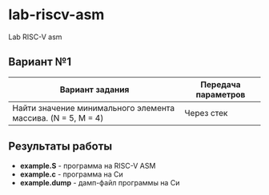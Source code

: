 # lab-riscv-asm

Lab RISC-V asm
## Вариант №1

Вариант задания | Передача параметров
--------------- | -------------
Найти значение минимального элемента массива. (N = 5, M = 4) | Через стек

## Результаты работы

* **example.S** - программа на RISC-V ASM
* **example.c** - программа на Си
* **example.dump** - дамп-файл программы на Си

